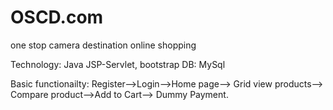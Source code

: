 # OSCD.com
one stop camera destination online shopping

Technology: Java JSP-Servlet, bootstrap
DB: MySql

Basic functionailty: Register-->Login-->Home page--> Grid view products--> Compare product-->Add to Cart--> Dummy Payment.

